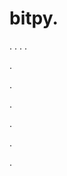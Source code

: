 # bitpy.
.
.
.
.












.






















































.
























.



























.

















































































.































































.





































































